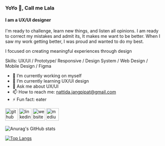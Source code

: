 ### YoYo 👋, Call me Lala
#### I am a UX/UI designer
I'm ready to challenge, learn new things, and listen all opinions. I am ready to correct my mistakes and admit its, It makes me want to be better. When I saw my work getting better, I was proud and wanted to do my best.

I focused on creating meaningful experiences through design



Skills: UX/UI / Prototype/ Responsive / Design System / Web Design / Mobile Design / Figma

- 🔭 I’m currently working on myself 
- 🌱 I’m currently learning UX/UI design 
- 💬 Ask me about UX/UI 
- 📫 How to reach me: nattida.jangpipat@gmail.com 
- ⚡ Fun fact: eater 


[<img src='https://cdn.jsdelivr.net/npm/simple-icons@3.0.1/icons/github.svg' alt='github' height='40'>](https://github.com/https://github.com/LaLaStalin )  [<img src='https://cdn.jsdelivr.net/npm/simple-icons@3.0.1/icons/linkedin.svg' alt='linkedin' height='40'>](https://www.linkedin.com/in/https://www.linkedin.com/in/nattidajang//)  [<img src='https://cdn.jsdelivr.net/npm/simple-icons@3.0.1/icons/icloud.svg' alt='website' height='40'>](https://lalanattida.wixsite.com/nattidajang/home)  [<img src='https://cdn.jsdelivr.net/npm/simple-icons@3.0.1/icons/medium.svg' alt='medium' height='40'>](https://medium.com/@lalanattida)  



![Anurag's GitHub stats](https://github-readme-stats.vercel.app/api?username=LalaStalin&show_icons=true&theme=radical)


[![Top Langs](https://github-readme-stats.vercel.app/api/top-langs/?username=LalaStalin&layout=compact)](https://github.com/anuraghazra/github-readme-stats)
